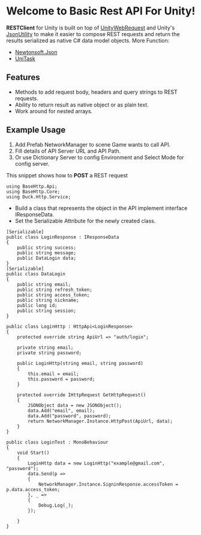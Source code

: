 ﻿# Welcome to Basic Rest API For Unity!

**RESTClient** for Unity is built on top of [UnityWebRequest](https://docs.unity3d.com/Manual/UnityWebRequest.html) and Unity's [JsonUtility](https://docs.unity3d.com/ScriptReference/JsonUtility.html) to make it easier to compose REST requests and return the results serialized as native C# data model objects.
 More Function:
 - [Newtonsoft.Json](https://www.newtonsoft.com/json/help/html/introduction.htm)
 - [UniTask](https://github.com/Cysharp/UniTask)

## Features
 - Methods to add request body, headers and query strings to REST requests.
 - Ability to return result as native object or as plain text.
 - Work around for nested arrays.

## Example Usage

 1.  Add Prefab NetworkManager to scene Game wants to call API.
 2.  Fill details of API Server URL and API Path.
 3. Or use Dictionary Server to config Environment and Select Mode for config server.


This snippet shows how to **POST** a REST request
```
using BaseHttp.Api;
using BaseHttp.Core;
using Duck.Http.Service;
```

 - Build a class that represents the object in the API implement interface IResponseData.
 - Set the Serializable Attribute for the newly created class.

```
[Serializable]
public class LoginResponse : IResponseData
{
    public string success;
    public string message;
    public DataLogin data;
}
[Serializable]
public class DataLogin
{
    public string email;
    public string refresh_token;
    public string access_token;
    public string nickname;
    public long id;
    public string session;
}
```
```
public class LoginHttp : HttpApi<LoginResponse>
{
    protected override string ApiUrl => "auth/login";

    private string email;
    private string password;

    public LoginHttp(string email, string password)
    {
        this.email = email;
        this.password = password;
    }

    protected override IHttpRequest GetHttpRequest()
    {
        JSONObject data = new JSONObject();
        data.Add("email", email);
        data.Add("password", password);
        return NetworkManager.Instance.HttpPost(ApiUrl, data);
    }
}
```

```
public class LoginTest : MonoBehaviour
{
    void Start()
    {
        LoginHttp data = new LoginHttp("example@gmail.com", "password");
        data.Send(p =>
        {
            NetworkManager.Instance.SigninResponse.accessToken = p.data.access_token;
        }, _ =>
        {
            Debug.Log(_);
        });

    }
}
```

